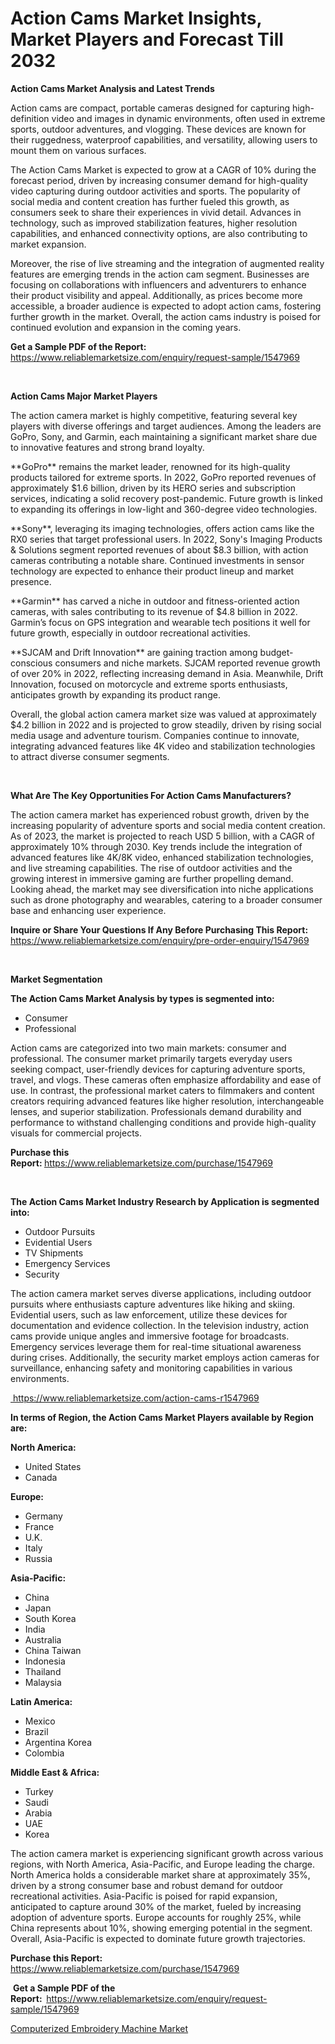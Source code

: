 <p><h1>Action Cams Market Insights, Market Players and Forecast Till 2032</h1></p><p><strong>Action Cams Market Analysis and Latest Trends</strong></p>
<p><p>Action cams are compact, portable cameras designed for capturing high-definition video and images in dynamic environments, often used in extreme sports, outdoor adventures, and vlogging. These devices are known for their ruggedness, waterproof capabilities, and versatility, allowing users to mount them on various surfaces.</p><p>The Action Cams Market is expected to grow at a CAGR of 10% during the forecast period, driven by increasing consumer demand for high-quality video capturing during outdoor activities and sports. The popularity of social media and content creation has further fueled this growth, as consumers seek to share their experiences in vivid detail. Advances in technology, such as improved stabilization features, higher resolution capabilities, and enhanced connectivity options, are also contributing to market expansion.</p><p>Moreover, the rise of live streaming and the integration of augmented reality features are emerging trends in the action cam segment. Businesses are focusing on collaborations with influencers and adventurers to enhance their product visibility and appeal. Additionally, as prices become more accessible, a broader audience is expected to adopt action cams, fostering further growth in the market. Overall, the action cams industry is poised for continued evolution and expansion in the coming years.</p></p>
<p><strong>Get a Sample PDF of the Report:&nbsp;</strong> <a href="https://www.reliablemarketsize.com/enquiry/request-sample/1547969?utm_campaign=2538&utm_medium=2&utm_source=Github&utm_content=ia&utm_term=20022025&utm_id=action-cams">https://www.reliablemarketsize.com/enquiry/request-sample/1547969</a></p>
<p>&nbsp;</p>
<p><strong>Action Cams Major Market Players</strong></p>
<p><p>The action camera market is highly competitive, featuring several key players with diverse offerings and target audiences. Among the leaders are GoPro, Sony, and Garmin, each maintaining a significant market share due to innovative features and strong brand loyalty.</p><p>**GoPro** remains the market leader, renowned for its high-quality products tailored for extreme sports. In 2022, GoPro reported revenues of approximately $1.6 billion, driven by its HERO series and subscription services, indicating a solid recovery post-pandemic. Future growth is linked to expanding its offerings in low-light and 360-degree video technologies.</p><p>**Sony**, leveraging its imaging technologies, offers action cams like the RX0 series that target professional users. In 2022, Sony's Imaging Products & Solutions segment reported revenues of about $8.3 billion, with action cameras contributing a notable share. Continued investments in sensor technology are expected to enhance their product lineup and market presence.</p><p>**Garmin** has carved a niche in outdoor and fitness-oriented action cameras, with sales contributing to its revenue of $4.8 billion in 2022. Garmin’s focus on GPS integration and wearable tech positions it well for future growth, especially in outdoor recreational activities.</p><p>**SJCAM and Drift Innovation** are gaining traction among budget-conscious consumers and niche markets. SJCAM reported revenue growth of over 20% in 2022, reflecting increasing demand in Asia. Meanwhile, Drift Innovation, focused on motorcycle and extreme sports enthusiasts, anticipates growth by expanding its product range.</p><p>Overall, the global action camera market size was valued at approximately $4.2 billion in 2022 and is projected to grow steadily, driven by rising social media usage and adventure tourism. Companies continue to innovate, integrating advanced features like 4K video and stabilization technologies to attract diverse consumer segments.</p></p>
<p>&nbsp;</p>
<p><strong>What Are The Key Opportunities For Action Cams Manufacturers?</strong></p>
<p><p>The action camera market has experienced robust growth, driven by the increasing popularity of adventure sports and social media content creation. As of 2023, the market is projected to reach USD 5 billion, with a CAGR of approximately 10% through 2030. Key trends include the integration of advanced features like 4K/8K video, enhanced stabilization technologies, and live streaming capabilities. The rise of outdoor activities and the growing interest in immersive gaming are further propelling demand. Looking ahead, the market may see diversification into niche applications such as drone photography and wearables, catering to a broader consumer base and enhancing user experience.</p></p>
<p><strong>Inquire or Share Your Questions If Any Before Purchasing This Report:</strong> <a href="https://www.reliablemarketsize.com/enquiry/pre-order-enquiry/1547969?utm_campaign=2538&utm_medium=2&utm_source=Github&utm_content=ia&utm_term=20022025&utm_id=action-cams">https://www.reliablemarketsize.com/enquiry/pre-order-enquiry/1547969</a></p>
<p>&nbsp;</p>
<p><strong>Market Segmentation</strong></p>
<p><strong>The Action Cams Market Analysis by types is segmented into:</strong></p>
<p><ul><li>Consumer</li><li>Professional</li></ul></p>
<p><p>Action cams are categorized into two main markets: consumer and professional. The consumer market primarily targets everyday users seeking compact, user-friendly devices for capturing adventure sports, travel, and vlogs. These cameras often emphasize affordability and ease of use. In contrast, the professional market caters to filmmakers and content creators requiring advanced features like higher resolution, interchangeable lenses, and superior stabilization. Professionals demand durability and performance to withstand challenging conditions and provide high-quality visuals for commercial projects.</p></p>
<p><strong>Purchase this Report:&nbsp;</strong><a href="https://www.reliablemarketsize.com/purchase/1547969?utm_campaign=2538&utm_medium=2&utm_source=Github&utm_content=ia&utm_term=20022025&utm_id=action-cams">https://www.reliablemarketsize.com/purchase/1547969</a></p>
<p>&nbsp;</p>
<p><strong>The Action Cams Market Industry Research by Application is segmented into:</strong></p>
<p><ul><li>Outdoor Pursuits</li><li>Evidential Users</li><li>TV Shipments</li><li>Emergency Services</li><li>Security</li></ul></p>
<p><p>The action camera market serves diverse applications, including outdoor pursuits where enthusiasts capture adventures like hiking and skiing. Evidential users, such as law enforcement, utilize these devices for documentation and evidence collection. In the television industry, action cams provide unique angles and immersive footage for broadcasts. Emergency services leverage them for real-time situational awareness during crises. Additionally, the security market employs action cameras for surveillance, enhancing safety and monitoring capabilities in various environments.</p></p>
<p><a href="https://www.reliablemarketsize.com/action-cams-r1547969?utm_campaign=2538&utm_medium=2&utm_source=Github&utm_content=ia&utm_term=20022025&utm_id=action-cams">&nbsp;https://www.reliablemarketsize.com/action-cams-r1547969</a></p>
<p><strong>In terms of Region, the Action Cams Market Players available by Region are:</strong></p>
<p>
    <p> <strong> North America: </strong>
        <ul>
            <li>United States</li>
            <li>Canada</li>
        </ul>
        </p> 
    <p> <strong> Europe: </strong>
        <ul>
            <li>Germany</li>
            <li>France</li>
            <li>U.K.</li>
            <li>Italy</li>
            <li>Russia</li>
        </ul>
        </p> 
    <p> <strong> Asia-Pacific: </strong>
        <ul>
            <li>China</li>
            <li>Japan</li>
            <li>South Korea</li>
            <li>India</li>
            <li>Australia</li>
            <li>China Taiwan</li>
            <li>Indonesia</li>
            <li>Thailand</li>
            <li>Malaysia</li>
        </ul>
        </p> 
    <p> <strong> Latin America: </strong>
        <ul>
            <li>Mexico</li>
            <li>Brazil</li>
            <li>Argentina Korea</li>
            <li>Colombia</li>
        </ul>
        </p> 
    <p> <strong> Middle East & Africa: </strong>
        <ul>
            <li>Turkey</li>
            <li>Saudi</li>
            <li>Arabia</li>
            <li>UAE</li>
            <li>Korea</li>
        </ul>
    </p>
    </p>
<p><p>The action camera market is experiencing significant growth across various regions, with North America, Asia-Pacific, and Europe leading the charge. North America holds a considerable market share at approximately 35%, driven by a strong consumer base and robust demand for outdoor recreational activities. Asia-Pacific is poised for rapid expansion, anticipated to capture around 30% of the market, fueled by increasing adoption of adventure sports. Europe accounts for roughly 25%, while China represents about 10%, showing emerging potential in the segment. Overall, Asia-Pacific is expected to dominate future growth trajectories.</p></p>
<p><strong>Purchase this Report: </strong><a href="https://www.reliablemarketsize.com/purchase/1547969?utm_campaign=2538&utm_medium=2&utm_source=Github&utm_content=ia&utm_term=20022025&utm_id=action-cams">https://www.reliablemarketsize.com/purchase/1547969</a></p>
<p>&nbsp;<strong>Get a Sample PDF of the Report:&nbsp;&nbsp;</strong><a href="https://www.reliablemarketsize.com/enquiry/request-sample/1547969?utm_campaign=2538&utm_medium=2&utm_source=Github&utm_content=ia&utm_term=20022025&utm_id=action-cams">https://www.reliablemarketsize.com/enquiry/request-sample/1547969</a></p>
<p><strong></strong></p>
<p><p><a href="https://github.com/waverlyam689/Market-Research-Report-List-1/blob/main/computerized-embroidery-machine-market.md?utm_campaign=2538&utm_medium=2&utm_source=Github&utm_content=ia&utm_term=20022025&utm_id=action-cams">Computerized Embroidery Machine Market</a></p></p>